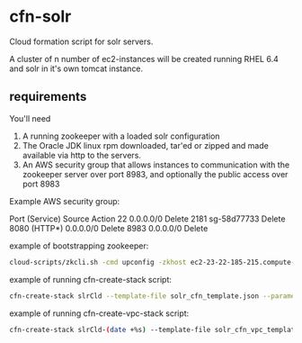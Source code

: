cfn-solr
========

Cloud formation script for solr servers.

A cluster of n number of ec2-instances will be created running RHEL 6.4
and solr in it's own tomcat instance.

requirements
--------

You'll need

1. A running zookeeper with a loaded solr configuration
2. The Oracle JDK linux rpm downloaded, tar'ed or zipped and made
   available via http to the servers.
3. An AWS security group that allows instances to communication with
   the zookeeper server over port 8983, and optionally the public access over port 8983

Example AWS security group:

Port (Service)	Source	Action
22		0.0.0.0/0	Delete
2181	sg-58d77733	Delete
8080 (HTTP*)	0.0.0.0/0	Delete
8983	0.0.0.0/0	Delete


example of bootstrapping zookeeper:
```bash
cloud-scripts/zkcli.sh -cmd upconfig -zkhost ec2-23-22-185-215.compute-1.amazonaws.com:2181/cluster2 -collection slrCloud -confname conf1 --confdir solr/collection1/conf/
```

example of running cfn-create-stack script:
```bash
cfn-create-stack slrCld --template-file solr_cfn_template.json --parameters "KeyName=vagrant;InstanceType=m1.small;SecurityGroup=solr_cloud;ZookeeperHost=ec2-72-44-55-216.compute-1.amazonaws.com:2181/cld2;SolrCloudSize=4"
```

example of running cfn-create-vpc-stack script:
```bash
cfn-create-stack slrCld-(date +%s) --template-file solr_cfn_vpc_template.json --parameters "KeyName=vagrant;InstanceType=m1.small;SecurityGroup=solr_cloud;ZookeeperHost=ec2-72-44-55-216.compute-1.amazonaws.com:2181/cld2;SolrCloudSize=1;Subnets=subnet-0406006b;AZs=us-east-1a"
```

